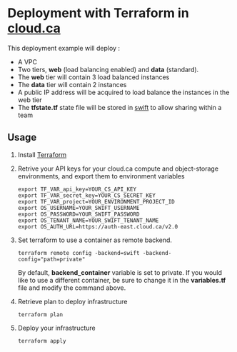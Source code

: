 # Deployment with Terraform in [cloud.ca](https://cloud.ca)
This deployment example will deploy :

* A VPC
* Two tiers, __web__ (load balancing enabled) and __data__ (standard).
* The __web__ tier will contain 3 load balanced instances
* The __data__ tier will contain 2 instances
* A public IP address will be acquired to load balance the instances in the web tier
* The __tfstate\.tf__ state file will be stored in [swift](http://docs.openstack.org/developer/swift/) to allow sharing within a team

## Usage

1. Install [Terraform](https://www.terraform.io/intro/getting-started/install.html)

2. Retrive your API keys for your cloud.ca compute and object-storage environments, and export them to environment variables

    ```
    export TF_VAR_api_key=YOUR_CS_API_KEY
    export TF_VAR_secret_key=YOUR_CS_SECRET_KEY
    export TF_VAR_project=YOUR_ENVIRONMENT_PROJECT_ID
    export OS_USERNAME=YOUR_SWIFT_USERNAME
    export OS_PASSWORD=YOUR_SWIFT_PASSWORD
    export OS_TENANT_NAME=YOUR_SWIFT_TENANT_NAME
    export OS_AUTH_URL=https://auth-east.cloud.ca/v2.0
   ```

3. Set terraform to use a container as remote backend. 

    ```
    terraform remote config -backend=swift -backend-config="path=private"
    ```

    By default, __backend_container__ variable is set to private. If you would like to use a different container, be sure to change it in the __variables.tf__ file and modify the command above.

4. Retrieve plan to deploy infrastructure

    ```
    terraform plan
    ```

5. Deploy your infrastructure

    ```
    terraform apply
    ```